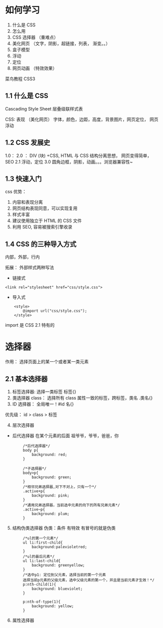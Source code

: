 # 如何学习

1. 什么是 CSS
2. 怎么用
3. CSS 选择器 （重难点）
4. 美化网页 （文字，阴影，超链接，列表， 渐变。。）
5. 盒子模型
6. 浮动
7. 定位
8. 网页动画 （特效效果）

菜鸟教程 CSS3

## 1.1 什么是 CSS

Cascading Style Sheet 层叠级联样式表

CSS: 表现 （美化网页）
字体，颜色，边距，高度，背景图片，网页定位， 网页浮动

## 1.2 CSS 发展史

1.0：
2.0 ： DIV (块) +CSS, HTML 与 CSS 结构分离思想， 网页变得简单， SEO
2.1 浮动，定位
3.0 圆角边框，阴影，动画。。。浏览器兼容性~

## 1.3 快速入门

css 优势：

1. 内容和表现分离
2. 网页结构表现同意，可以实现复用
3. 样式丰富
4. 建议使用独立于 HTML 的 CSS 文件
5. 利用 SEO, 容易被搜索引擎收录

## 1.4 CSS 的三种导入方式

内部，外部，行内

拓展： 外部样式两种写法

- 链接式

```
<link rel="stylesheet" href="css/style.css">
```

- 导入式

```
    <style>
        @import url("css/style.css");
    </style>
```

import 是 CSS 2.1 特有的

# 选择器

作用： 选择页面上的某一个或者某一类元素

## 2.1 基本选择器

1. 标签选择器: 选择一类标签 标签{}
2. 类选择器 class： 选择所有 class 属性一致的标签，跨标签，类名 .类名{}
3. ID 选择器： 全局唯一！#id 名{}

优先级： id > class > 标签

4. 层次选择器

- 后代选择器
  在某个元素的后面
  祖爷爷，爷爷，爸爸，你

```
        /*后代选择器*/
        body p{
            background: red;
        }

        /*子选择器*/
        body>p{
            background: green;
        }
        /*相邻兄弟选择器,对下不对上，只有一个*/
        .active+p{
            background: pink;
        }
        /*通用兄弟选择器，当前选中元素的向下的所有兄弟元素*/
        .active~p{
            background: plum;
        }
```

5. 结构伪类选择器
   伪类：条件
   有特效
   有冒号的就是伪类

```
        /*ul的第一个元素*/
        ul li:first-child{
            background:palevioletred;
        }
        /*ul的最后元素*/
        ul li:last-child{
            background: greenyellow;
        }
        /*选中p1: 定位到父元素，选择当前的第一个元素
        选择当前p元素的父级元素，选中父级元素的第一个，并且是当前元素才生效！*/
        p:nth-child(1){
            background: blueviolet;
        }

        p:nth-of-type(1){
            background: yellow;
        }
```

6. 属性选择器
